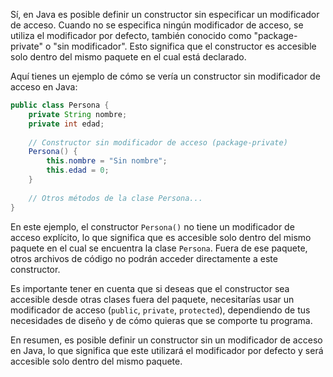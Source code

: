 Sí, en Java es posible definir un constructor sin especificar un modificador de acceso. Cuando no se especifica ningún modificador de acceso, se utiliza el modificador por defecto, también conocido como "package-private" o "sin modificador". Esto significa que el constructor es accesible solo dentro del mismo paquete en el cual está declarado.

Aquí tienes un ejemplo de cómo se vería un constructor sin modificador de acceso en Java:

```java
public class Persona {
    private String nombre;
    private int edad;
    
    // Constructor sin modificador de acceso (package-private)
    Persona() {
        this.nombre = "Sin nombre";
        this.edad = 0;
    }
    
    // Otros métodos de la clase Persona...
}
```

En este ejemplo, el constructor `Persona()` no tiene un modificador de acceso explícito, lo que significa que es accesible solo dentro del mismo paquete en el cual se encuentra la clase `Persona`. Fuera de ese paquete, otros archivos de código no podrán acceder directamente a este constructor.

Es importante tener en cuenta que si deseas que el constructor sea accesible desde otras clases fuera del paquete, necesitarías usar un modificador de acceso (`public`, `private`, `protected`), dependiendo de tus necesidades de diseño y de cómo quieras que se comporte tu programa.

En resumen, es posible definir un constructor sin un modificador de acceso en Java, lo que significa que este utilizará el modificador por defecto y será accesible solo dentro del mismo paquete.